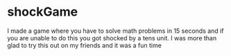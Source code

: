 # shockGame
I made a game where you have to solve math problems in 15 seconds and if you are unable to do this you got shocked by a tens unit. I was more than glad to try this out on my friends and it was a fun time
